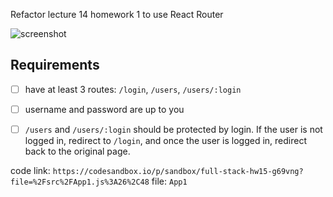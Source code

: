Refactor lecture 14 homework 1 to use React Router

![screenshot](./hw1.gif)

## Requirements

- [ ] have at least 3 routes: `/login`, `/users`, `/users/:login`
- [ ] username and password are up to you
- [ ] `/users` and `/users/:login` should be protected by login. If the user is not logged in, redirect to `/login`, and once the user is logged in, redirect back to the original page.


code link: `https://codesandbox.io/p/sandbox/full-stack-hw15-g69vng?file=%2Fsrc%2FApp1.js%3A26%2C48`
file: `App1`